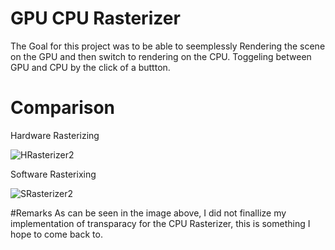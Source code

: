 # GPU CPU Rasterizer

The Goal for this project was to be able to seemplessly Rendering the scene on the GPU and then switch to rendering on the CPU.
Toggeling between GPU and CPU by the click of a buttton. 

# Comparison
Hardware Rasterizing

![HRasterizer2](https://user-images.githubusercontent.com/28813555/136845176-25f0e536-64eb-4801-ab18-d46f891ed8d1.png)

Software Rasterixing

![SRasterizer2](https://user-images.githubusercontent.com/28813555/136844972-2ccd23a0-ed3d-412b-bd33-ad750f33eff5.png)

#Remarks
As can be seen in the image above, I did not finallize my implementation of transparacy for the CPU Rasterizer, this is something I hope to come back to.
